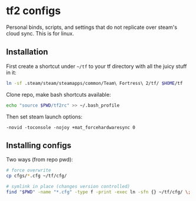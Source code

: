 # tf2 configs
Personal binds, scripts, and settings that do not replicate over steam's cloud sync. This is for linux.

## Installation
First create a shortcut under `~/tf` to your tf directory with all the juicy stuff in it:

```bash
ln -sf .steam/steam/steamapps/common/Team\ Fortress\ 2/tf/ $HOME/tf
```

Clone repo, make bash shortcuts available:

```bash
echo "source $PWD/tf2rc" >> ~/.bash_profile
```

Then set steam launch options:

```
-novid -toconsole -nojoy +mat_forcehardwaresync 0
```

## Installing configs
Two ways (from repo pwd):

```bash
# force overwrite
cp cfgs/*.cfg ~/tf/cfg/

# symlink in place (changes version controlled)
find "$PWD" -name "*.cfg" -type f -print -exec ln -sfn {} ~/tf/cfg/ \;
```
